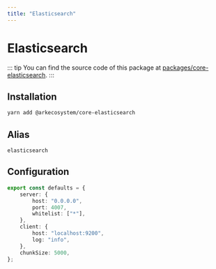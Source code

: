 ```yaml
---
title: "Elasticsearch"
---
```


# Elasticsearch

::: tip
You can find the source code of this package at [packages/core-elasticsearch](https://github.com/ArkEcosystem/core/tree/develop/packages/core-elasticsearch).
:::

## Installation

```bash
yarn add @arkecosystem/core-elasticsearch
```

## Alias

`elasticsearch`

## Configuration

```ts
export const defaults = {
    server: {
        host: "0.0.0.0",
        port: 4007,
        whitelist: ["*"],
    },
    client: {
        host: "localhost:9200",
        log: "info",
    },
    chunkSize: 5000,
};
```
